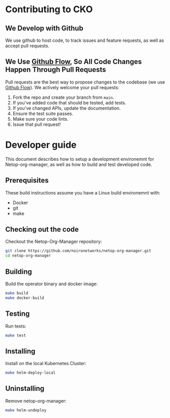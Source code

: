 # Contributing to CKO

## We Develop with Github
We use github to host code, to track issues and feature requests, as well as accept pull requests.

## We Use [Github Flow](https://guides.github.com/introduction/flow/index.html), So All Code Changes Happen Through Pull Requests
Pull requests are the best way to propose changes to the codebase (we use [Github Flow](https://guides.github.com/introduction/flow/index.html)). We actively welcome your pull requests:

1. Fork the repo and create your branch from `main`.
2. If you've added code that should be tested, add tests.
3. If you've changed APIs, update the documentation.
4. Ensure the test suite passes.
5. Make sure your code lints.
6. Issue that pull request!

# Developer guide

This document describes how to setup a development environemnt for Netop-org-manager, as well as how to build and test developed code.

## Prerequisites

These build instructions assume you have a Linux build environemnt with:

- Docker
- git
- make

## Checking out the code

Checkout the Netop-Org-Manager repository:

``` bash
git clone https://github.com/noironetworks/netop-org-manager.git
cd netop-org-manager
```

## Building

Build the operator binary and docker image:

``` bash
make build
make docker-build
```

## Testing

Run tests:

``` bash
make test
```

## Installing

Install on the local Kubernetes Cluster:

``` bash
make helm-deploy-local
```

## Uninstalling

Remove netop-org-manager:

``` bash
make helm-undeploy
```
